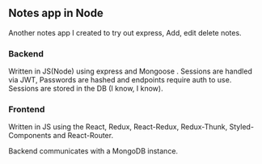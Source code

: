 ## Notes app in Node

Another notes app I created to try out express, Add, edit delete notes.

### Backend

Written in JS(Node) using express and Mongoose . Sessions are handled via JWT, Passwords are hashed and endpoints require auth to use. Sessions are stored in the DB (I know, I know).

### Frontend

Written in JS using the React, Redux, React-Redux, Redux-Thunk, Styled-Components and React-Router.

Backend communicates with a MongoDB instance.
